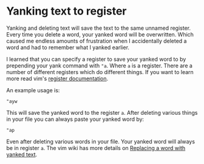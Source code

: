 # Yanking text to register

Yanking and deleting text will save the text to the same unnamed register. Every time you delete a word, your 
yanked word will be overwritten. Which caused me endless amounts of frustration when I accidentally deleted a word and had to
remember what I yanked earlier.

I learned that you can specify a register to save your yanked word to by prepending your yank command with `"a`. Where `a`
is a register. There are a number of different registers which do different things. If you want to learn more read vim's [register
documentation](http://vimdoc.sourceforge.net/htmldoc/change.html#registers).

An example usage is:

`"ayw`

This will save the yanked word to the register `a`. After deleting various things in your file you can always paste your yanked
word by:

`"ap`

Even after deleting various words in your file. Your yanked word will always be in register `a`.
The vim wiki has more details on [Replacing a word with yanked text](http://vim.wikia.com/wiki/Replace_a_word_with_yanked_text).
